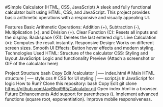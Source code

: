 #Simple Calculator (HTML, CSS, JavaScript)
A sleek and fully functional calculator built using HTML, CSS, and JavaScript. This project provides basic arithmetic operations with a responsive and visually appealing UI.
<hl>

Features
Basic Arithmetic Operations: Addition (+), Subtraction (-), Multiplication (×), and Division (÷).
Clear Function (C): Resets all inputs and the display.
Backspace (⌫): Deletes the last entered digit.
Live Calculation (=): Computes the result instantly.
Responsive Design: Works on different screen sizes.
Smooth UI Effects: Button hover effects and modern styling.
Technologies Used
HTML: Structure of the calculator
CSS: Styling and layout
JavaScript: Logic and functionality
Preview
(Attach a screenshot or GIF of the calculator here)

Project Structure
bash
Copy
Edit
/calculator
│── index.html   # Main HTML structure
│── style.css    # CSS for UI styling
│── script.js    # JavaScript for logic
How to Run?
Clone this repository:
bash
Copy
Edit
git clone https://github.com/JayBhoi965/Calculator.git
Open index.html in a browser.
Future Enhancements
Add support for parentheses ().
Implement advanced functions (square root, exponentiation).
Improve mobile responsiveness.
